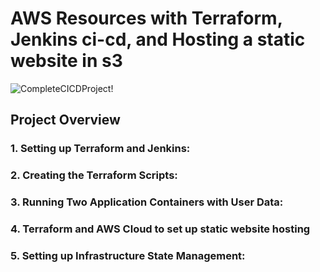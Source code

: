 # AWS Resources with Terraform, Jenkins ci-cd, and Hosting a static website in s3
![CompleteCICDProject!](https://miro.medium.com/v2/resize:fit:1100/format:webp/1*_L6bcSrHxdKIWT4KydkoRA.jpeg)

## Project Overview
### 1. Setting up Terraform and Jenkins:
### 2. Creating the Terraform Scripts:
### 3. Running Two Application Containers with User Data:
### 4. Terraform and AWS Cloud to set up static website hosting 
### 5. Setting up Infrastructure State Management:
